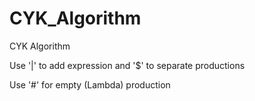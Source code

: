 # CYK_Algorithm

CYK Algorithm

Use '|' to add expression and '$' to separate productions

Use '#' for empty (Lambda) production

